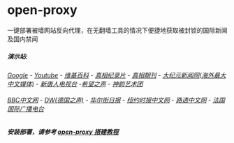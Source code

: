 # open-proxy
一键部署被墙网站反向代理，在无翻墙工具的情况下便捷地获取被封锁的国际新闻及国内禁闻

#####  演示站:
######  [Google](http://206.189.163.138:8888/search?q=425事件) - [Youtube](http://206.189.163.138:8700/results?search_query=425事件) - [维基百科](http://206.189.163.138:8100/wiki/喬高-麥塔斯調查報告) - [真相纪录片](http://206.189.163.138/videos) - [真相期刊](http://206.189.163.138:8300/display.aspx?category_id=3&zhuanti_id=2) - [大纪元新闻网(海外最大中文媒体)](http://206.189.163.138) - [新唐人电视台](http://206.189.163.138:8000) -[希望之声](http://206.189.163.138:8200) - [神韵艺术团](http://206.189.163.138:8000/xtr/gb/prog673.html)<br/> <br/> [BBC中文网](http://206.189.163.138:9100/zhongwen) - [DW(德国之声)](http://206.189.163.138:9200/zh/在线报导/s-9058?&zhongwen=simp) - [华尔街日报](http://206.189.163.138:9300) - [纽约时报中文网](http://206.189.163.138:9400/) - [路透中文网](http://206.189.163.138:9500/) - [法国国际广播电台](http://206.189.163.138:9600/) 


##### 安装部署，请参考 [open-proxy 搭建教程](https://github.com/gfw-breaker/open-proxy/wiki#open-proxy-%E6%90%AD%E5%BB%BA%E6%95%99%E7%A8%8B)

